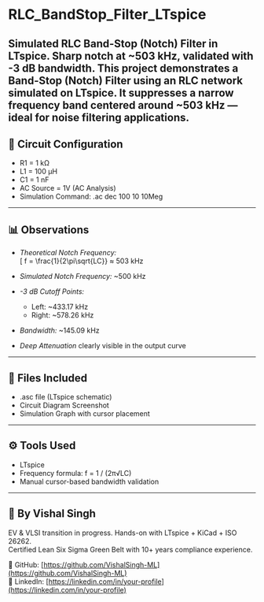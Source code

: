 # RLC_BandStop_Filter_LTspice
Simulated RLC Band-Stop (Notch) Filter in LTspice. Sharp notch at ~503 kHz, validated with -3 dB bandwidth.
This project demonstrates a Band-Stop (Notch) Filter using an RLC network simulated on LTspice. It suppresses a narrow frequency band centered around ~503 kHz — ideal for noise filtering applications.
---
## 🔧 Circuit Configuration
- R1 = 1 kΩ  
- L1 = 100 μH  
- C1 = 1 nF  
- AC Source = 1V (AC Analysis)  
- Simulation Command: .ac dec 100 10 10Meg
---
## 📊 Observations
- *Theoretical Notch Frequency:*  
  \[
  f = \frac{1}{2\pi\sqrt{LC}} ≈ 503 kHz
  

- *Simulated Notch Frequency:* ~500 kHz  
- *-3 dB Cutoff Points:*  
  - Left: ~433.17 kHz  
  - Right: ~578.26 kHz  
- *Bandwidth:* ~145.09 kHz  
- *Deep Attenuation* clearly visible in the output curve
---
## 📂 Files Included

- .asc file (LTspice schematic)  
- Circuit Diagram Screenshot  
- Simulation Graph with cursor placement

---

## ⚙️ Tools Used

- LTspice  
- Frequency formula: f = 1 / (2π√LC)  
- Manual cursor-based bandwidth validation

---

## 🚀 By Vishal Singh

EV & VLSI transition in progress. Hands-on with LTspice + KiCad + ISO 26262.  
Certified Lean Six Sigma Green Belt with 10+ years compliance experience.

📌 GitHub: [https://github.com/VishalSingh-ML](https://github.com/VishalSingh-ML)  
📌 LinkedIn: [https://linkedin.com/in/your-profile](https://linkedin.com/in/your-profile)
